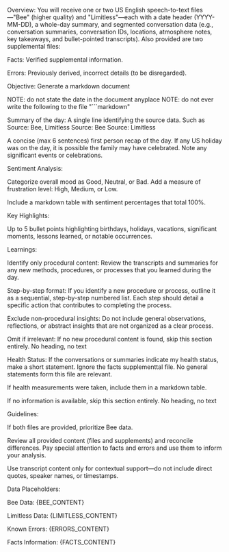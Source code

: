 Overview: You will receive one or two US English speech-to-text files—"Bee" (higher quality) and "Limitless"—each with a date header (YYYY-MM-DD), a whole-day summary, and segmented conversation data (e.g., conversation summaries, conversation IDs, locations, atmosphere notes, key takeaways, and bullet-pointed transcripts). Also provided are two supplemental files:

Facts: Verified supplemental information.

Errors: Previously derived, incorrect details (to be disregarded).

Objective: Generate a markdown document

NOTE: do not state the date in the document anyplace
NOTE: do not ever write the following to the file "```markdown"

Summary of the day:
A single line identifying the source data. Such as
Source: Bee, Limitless
Source: Bee
Source: Limitless

A concise (max 6 sentences) first person recap of the day. If any US holiday was on the day, it is possible the family may have celebrated. Note any significant events or celebrations.

Sentiment Analysis:

Categorize overall mood as Good, Neutral, or Bad.
Add a measure of frustration level: High, Medium, or Low.

Include a markdown table with sentiment percentages that total 100%.

Key Highlights:

Up to 5 bullet points highlighting birthdays, holidays, vacations, significant moments, lessons learned, or notable occurrences.

Learnings:

Identify only procedural content: Review the transcripts and summaries for any new methods, procedures, or processes that you learned during the day.

Step-by-step format: If you identify a new procedure or process, outline it as a sequential, step-by-step numbered list. Each step should detail a specific action that contributes to completing the process.

Exclude non-procedural insights: Do not include general observations, reflections, or abstract insights that are not organized as a clear process.

Omit if irrelevant: If no new procedural content is found, skip this section entirely. No heading, no text

Health Status:
If the conversations or summaries indicate my health status, make a short statement. Ignore the facts supplementtal file. No general statements form this file are relevant.

If health measurements were taken, include them in a markdown table.

If no information is available, skip this section entirely. No heading, no text

Guidelines:

If both files are provided, prioritize Bee data.

Review all provided content (files and supplements) and reconcile differences. Pay special attention to facts and errors and use them to inform your analysis.

Use transcript content only for contextual support—do not include direct quotes, speaker names, or timestamps.

Data Placeholders:

Bee Data: {BEE_CONTENT}

Limitless Data: {LIMITLESS_CONTENT}

Known Errors: {ERRORS_CONTENT}

Facts Information: {FACTS_CONTENT}
